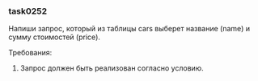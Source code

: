 
### task0252

Напиши запрос, который из таблицы cars выберет название (name) и сумму стоимостей (price).


Требования:
1.	Запрос должен быть реализован согласно условию.


